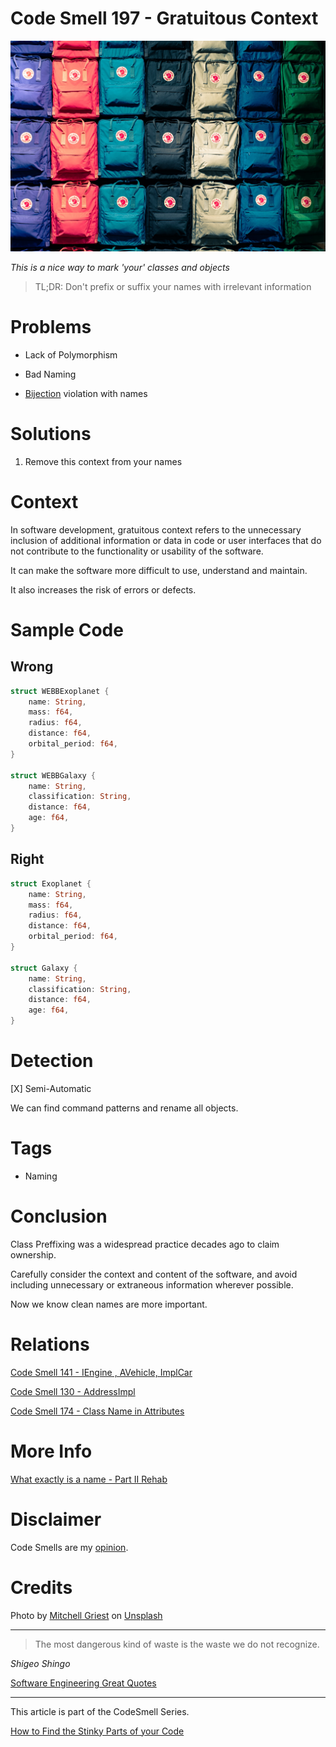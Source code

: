 # Code Smell 197 - Gratuitous Context
            
![Code Smell 197 - Gratuitous Context](Code%20Smell%20197%20-%20Gratuitous%20Context.jpg)

*This is a nice way to mark 'your' classes and objects*

> TL;DR: Don't prefix or suffix your names with irrelevant information

# Problems

- Lack of Polymorphism

- Bad Naming

- [Bijection](https://github.com/mcsee/Software-Design-Articles/tree/main/Articles/Theory/The%20One%20and%20Only%20Software%20Design%20Principle/readme.md) violation with names

# Solutions

1. Remove this context from your names

# Context

In software development, gratuitous context refers to the unnecessary inclusion of additional information or data in code or user interfaces that do not contribute to the functionality or usability of the software.

It can make the software more difficult to use, understand and maintain.

It also increases the risk of errors or defects. 

# Sample Code

## Wrong

[Gist Url]: # (https://gist.github.com/mcsee/0e69debe5bcce802a00b09be29a1a668)
```rust
struct WEBBExoplanet {
    name: String,
    mass: f64, 
    radius: f64, 
    distance: f64, 
    orbital_period: f64, 
}

struct WEBBGalaxy {
    name: String,
    classification: String,
    distance: f64, 
    age: f64,
}
```

## Right

[Gist Url]: # (https://gist.github.com/mcsee/111aa1f4c0d67b3230f6166aadecd9d6)
```rust
struct Exoplanet {
    name: String,
    mass: f64, 
    radius: f64, 
    distance: f64, 
    orbital_period: f64, 
}

struct Galaxy {
    name: String,
    classification: String,
    distance: f64, 
    age: f64,
}
```

# Detection

[X] Semi-Automatic 

We can find command patterns and rename all objects.

# Tags

- Naming

# Conclusion

Class Preffixing was a widespread practice decades ago to claim ownership. 

Carefully consider the context and content of the software, and avoid including unnecessary or extraneous information wherever possible.

Now we know clean names are more important.

# Relations

[Code Smell 141 - IEngine , AVehicle, ImplCar](https://github.com/mcsee/Software-Design-Articles/tree/main/Articles/Code%20Smells/Code%20Smell%20141%20-%20IEngine%20,%20AVehicle,%20ImplCar/readme.md)

[Code Smell 130 - AddressImpl](https://github.com/mcsee/Software-Design-Articles/tree/main/Articles/Code%20Smells/Code%20Smell%20130%20-%20AddressImpl/readme.md)

[Code Smell 174 - Class Name in Attributes](https://github.com/mcsee/Software-Design-Articles/tree/main/Articles/Code%20Smells/Code%20Smell%20174%20-%20Class%20Name%20in%20Attributes/readme.md)

# More Info

[What exactly is a name - Part II Rehab](https://github.com/mcsee/Software-Design-Articles/tree/main/Articles/Theory/What%20exactly%20is%20a%20name%20-%20Part%20II%20Rehab/readme.md)

# Disclaimer

Code Smells are my [opinion](https://github.com/mcsee/Software-Design-Articles/tree/main/Articles/Blogging/I%20Wrote%20More%20than%2090%20Articles%20on%202021%20Here%20is%20What%20I%20Learned/readme.md).

# Credits

Photo by [Mitchell Griest](https://unsplash.com/es/@griestprojects) on [Unsplash](https://unsplash.com/photos/psDzkLlifxQ)
    
* * *

> The most dangerous kind of waste is the waste we do not recognize.

_Shigeo Shingo_
 
[Software Engineering Great Quotes](https://github.com/mcsee/Software-Design-Articles/tree/main/Articles/Quotes/Software%20Engineering%20Great%20Quotes/readme.md)

* * *

This article is part of the CodeSmell Series.

[How to Find the Stinky Parts of your Code](https://github.com/mcsee/Software-Design-Articles/tree/main/Articles/Code%20Smells/How%20to%20Find%20the%20Stinky%20parts%20of%20your%20Code/readme.md)